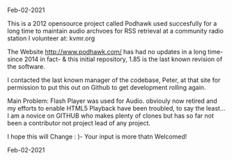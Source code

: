 Feb-02-2021

This is a 2012 opensource project called Podhawk used succesfully for a long
time to maintain audio archvoes for RSS retrieval at a community radio
station I volunteer at: kvmr.org

The Website http://www.podhawk.com/ has had no updates in a long time-
since 2014 in fact-  & this initial repository, 1.85 is the last known 
revision of the software.

I contacted the last known manager of the codebase, Peter, at that site for
permission to put this out on Github to get development rolling again.

Main Problem: Flash Player was used for Audio.
obviouly now retired and my efforts to enable HTML5 Playback have been
troubled, to say the least... I am a novice on GITHUB who makes plenty of
clones but has so far not been a contributor not project lead of any project.

I hope this will Change : )- Your input is more thatn Welcomed!

Feb-02-2021

